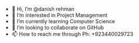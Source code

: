 - 👋 Hi, I’m @danish rehman
- 👀 I’m interested in Project Management
- 🌱 I’m currently learning Computer Science
- 💞️ I’m looking to collaborate on GitHub
- 📫 How to reach me through Ph: +923440029723

<!---
danishrehmanofficial/danishrehmanofficial is a ✨ special ✨ repository because its `README.md` (this file) appears on your GitHub profile.
You can click the Preview link to take a look at your changes.
--->
